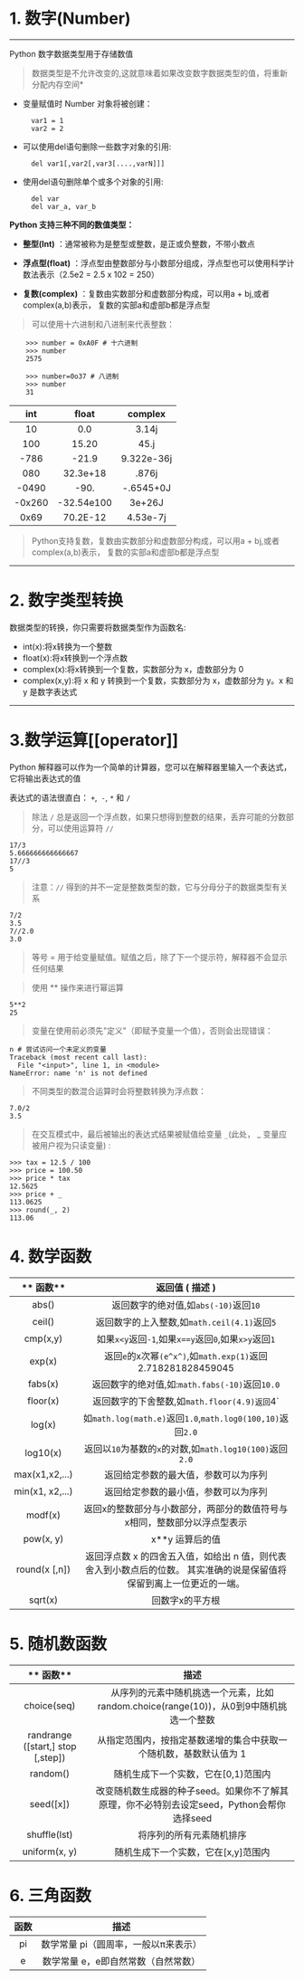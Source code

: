 # 1. 数字(Number)

---

Python 数字数据类型用于存储数值

> 数据类型是不允许改变的,这就意味着如果改变数字数据类型的值，将重新分配内存空间*

- 变量赋值时 Number 对象将被创建：


        var1 = 1
        var2 = 2

- 可以使用del语句删除一些数字对象的引用:


        del var1[,var2[,var3[....,varN]]]

- 使用del语句删除单个或多个对象的引用:


        del var
        del var_a, var_b

**Python 支持三种不同的数值类型：**

- **整型(Int)** ：通常被称为是整型或整数，是正或负整数，不带小数点

- **浮点型(float)** ：浮点型由整数部分与小数部分组成，浮点型也可以使用科学计数法表示（2.5e2 = 2.5 x 102 = 250）

- **复数(complex)** ：复数由实数部分和虚数部分构成，可以用a + bj,或者complex(a,b)表示， 复数的实部a和虚部b都是浮点型

> 可以使用十六进制和八进制来代表整数：

        >>> number = 0xA0F # 十六进制
        >>> number
        2575

        >>> number=0o37 # 八进制
        >>> number
        31

| **int** | **float**    | **complex**  |
|:-------:|:------------:|:------------:|
| 10      | 0\.0         | 3\.14j       |
| 100     | 15\.20       | 45\.j        |
| \-786   | \-21\.9      | 9\.322e\-36j |
| 080     | 32\.3e\+18   | \.876j       |
| \-0490  | \-90\.       | \-\.6545\+0J |
| \-0x260 | \-32\.54e100 | 3e\+26J      |
| 0x69    | 70\.2E\-12   | 4\.53e\-7j   |

> Python支持复数，复数由实数部分和虚数部分构成，可以用a + bj,或者complex(a,b)表示， 复数的实部a和虚部b都是浮点型

---

# 2. 数字类型转换

数据类型的转换，你只需要将数据类型作为函数名:

- int(x):将x转换为一个整数
- float(x):将x转换到一个浮点数
- complex(x):将x转换到一个复数，实数部分为 x，虚数部分为 0
- complex(x,y):将 x 和 y 转换到一个复数，实数部分为 x，虚数部分为 y。x 和 y 是数字表达式

---
# 3.数学运算[[operator]]

Python 解释器可以作为一个简单的计算器，您可以在解释器里输入一个表达式，它将输出表达式的值

表达式的语法很直白： `+`,` -`, `*` 和 `/`



> 除法 `/` 总是返回一个浮点数，如果只想得到整数的结果，丢弃可能的分数部分，可以使用运算符 `//`

    17/3
    5.666666666666667
    17//3
    5

> 注意：`//` 得到的并不一定是整数类型的数，它与分母分子的数据类型有关系

    7/2
    3.5
    7//2.0
    3.0

> 等号 = 用于给变量赋值。赋值之后，除了下一个提示符，解释器不会显示任何结果



> 使用 ** 操作来进行幂运算

    5**2
    25

> 变量在使用前必须先"定义"（即赋予变量一个值），否则会出现错误：

    n # 尝试访问一个未定义的变量
    Traceback (most recent call last):
      File "<input>", line 1, in <module>
    NameError: name 'n' is not defined

> 不同类型的数混合运算时会将整数转换为浮点数：

    7.0/2
    3.5

> 在交互模式中，最后被输出的表达式结果被赋值给变量 `_`(此处， _ 变量应被用户视为只读变量) :

    >>> tax = 12.5 / 100
    >>> price = 100.50
    >>> price * tax
    12.5625
    >>> price + _
    113.0625
    >>> round(_, 2)
    113.06

# 4. 数学函数

| ** 函数**         | **返回值 ( 描述 )**                                                  |
|:---------------:|:---------------------------------------------------------------:|
| abs()           | 返回数字的绝对值,如`abs(-10)`返回`10`                                      |
| ceil()          | 返回数字的上入整数,如`math.ceil(4.1)`返回`5`                                |
| cmp(x,y)        | 如果`x<y`返回`-1`,如果`x==y`返回`0`,如果`x>y`返回`1`                        |
| exp(x)          | 返回`e`的x次幂`(e^x^)`,如`math.exp(1)`返回2.718281828459045             |
| fabs(x)         | 返回数字的绝对值,如:`math.fabs(-10)`返回`10.0`                             |
| floor(x)        | 返回数字的下舍整数,如`math.floor(4.9)返回`4`                                |
| log(x)          | 如`math.log(math.e)`返回`1.0`,`math.log0(100,10)`返回`2.0`           |
| log10(x)        | 返回以`10`为基数的`x`的对数,如`math.log10(100)`返回`2.0`                     |
| max(x1,x2,...)  | 返回给定参数的最大值，参数可以为序列                                              |
| min(x1, x2,...) | 返回给定参数的最小值，参数可以为序列                                              |
| modf(x)         | 返回x的整数部分与小数部分，两部分的数值符号与x相同，整数部分以浮点型表示                           |
| pow(x, y)       | x**y 运算后的值                                                      |
| round(x [,n])   | 返回浮点数 x 的四舍五入值，如给出 n 值，则代表舍入到小数点后的位数。  其实准确的说是保留值将保留到离上一位更近的一端。 |
| sqrt(x)         | 回数字x的平方根                                                        |


# 5. 随机数函数

| ** 函数**                           | **描述**                                                   |
|:---------------------------------:|:--------------------------------------------------------:|
| choice(seq)                       | 从序列的元素中随机挑选一个元素，比如random.choice(range(10))，从0到9中随机挑选一个整数 |
| randrange ([start,] stop [,step]) | 从指定范围内，按指定基数递增的集合中获取一个随机数，基数默认值为 1                       |
| random()                          | 随机生成下一个实数，它在[0,1)范围内                                     |
| seed([x])                         | 改变随机数生成器的种子seed。如果你不了解其原理，你不必特别去设定seed，Python会帮你选择seed   |
| shuffle(lst)                      | 将序列的所有元素随机排序                                             |
| uniform(x, y)                     | 随机生成下一个实数，它在[x,y]范围内                                     |


# 6. 三角函数

| **函数** | **描述**               |
|:-------:|:--------------------:|
| pi      | 数学常量 pi（圆周率，一般以π来表示） |
| e       | 数学常量 e，e即自然常数（自然常数）|
